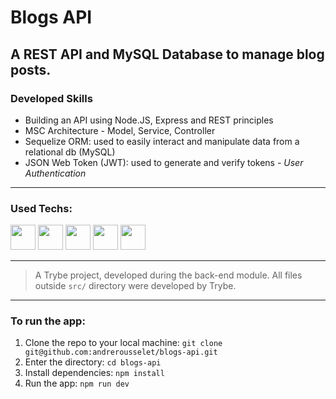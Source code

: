 # Blogs API

A REST API and MySQL Database to manage blog posts.
---

### Developed Skills

* Building an API using Node.JS, Express and REST principles
* MSC Architecture - Model, Service, Controller
* Sequelize ORM: used to easily interact and manipulate data from a relational db (MySQL)
* JSON Web Token (JWT): used to generate and verify tokens - *User Authentication*
---

### Used Techs:
<span>
  <img src="https://cdn.jsdelivr.net/gh/devicons/devicon/icons/docker/docker-original.svg" style="height: 40px; width: 40px;" />
  <img src="https://cdn.jsdelivr.net/gh/devicons/devicon/icons/nodejs/nodejs-original.svg" style="height: 40px; width: 40px;" />
  <img src="https://cdn.jsdelivr.net/gh/devicons/devicon/icons/express/express-original.svg" style="height: 40px; width: 40px;" />
  <img src="https://cdn.jsdelivr.net/gh/devicons/devicon/icons/mysql/mysql-original.svg" style="height: 40px; width: 40px;" />
  <img src="https://cdn.jsdelivr.net/gh/devicons/devicon/icons/sequelize/sequelize-original.svg" style="height: 40px; width: 40px;" />
</span>

---

> A Trybe project, developed during the back-end module. All files outside `src/` directory were developed by Trybe.

---

### To run the app:

1. Clone the repo to your local machine: `git clone git@github.com:andrerousselet/blogs-api.git`
2. Enter the directory: `cd blogs-api`
3. Install dependencies: `npm install`
4. Run the app: `npm run dev`
